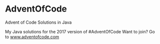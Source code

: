# AdventOfCode
Advent of Code Solutions in Java

My Java solutions for the 2017 version of #AdventOfCode
Want to join? Go to www.adventofcode.com
